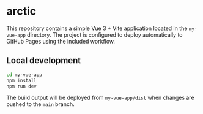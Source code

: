 # arctic

This repository contains a simple Vue 3 + Vite application located in the `my-vue-app` directory. The project is configured to deploy automatically to GitHub Pages using the included workflow.

## Local development

```bash
cd my-vue-app
npm install
npm run dev
```

The build output will be deployed from `my-vue-app/dist` when changes are pushed to the `main` branch.
